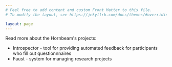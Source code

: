```yaml
---
# Feel free to add content and custom Front Matter to this file.
# To modify the layout, see https://jekyllrb.com/docs/themes/#overriding-theme-defaults

layout: page
---
```

Read more about the Hornbeam's projects:

- Introspector - tool for providing automated feedback for participants who fill out questionnnaires
- Faust - system for managing research projects